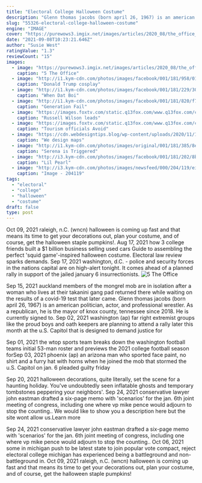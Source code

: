 ```yaml
---
title: "Electoral College Halloween Costume"
description: "Glenn thomas jacobs (born april 26, 1967) is an american politician, actor, and professional wrestler. As a republican, he is the mayor of knox county, tennessee since 2018. He is currently signed to"
slug: "55326-electoral-college-halloween-costume"
engine: "IMAGE"
cover: "https://purewows3.imgix.net/images/articles/2020_08/the_office_halloween_episodes.jpg?auto=format,compress&cs=strip"
date: "2021-09-08T10:23:21.646Z"
author: "Susie West"
ratingValue: "1.3"
reviewCount: "15"
images:
  - image: "https://purewows3.imgix.net/images/articles/2020_08/the_office_halloween_episodes.jpg?auto=format,compress&cs=strip"
    caption: "5 The Office"
  - image: "http://i1.kym-cdn.com/photos/images/facebook/001/181/958/019.jpg"
    caption: "Donald Trump cosplay"
  - image: "http://i1.kym-cdn.com/photos/images/facebook/001/181/229/306.jpg"
    caption: "When Dat Boi"
  - image: "http://i1.kym-cdn.com/photos/images/facebook/001/181/820/f78.jpg"
    caption: "Generation Fail"
  - image: "https://images.foxtv.com/static.q13fox.com/www.q13fox.com/content/uploads/2020/09/1280/720/GettyImages-1228496936.jpg?ve=1&tl=1"
    caption: "Russell Wilson leads"
  - image: "https://images.foxtv.com/static.q13fox.com/www.q13fox.com/content/uploads/2020/06/1280/720/gettyimages-88615436.jpg?ve=1&tl=1"
    caption: "Tourism officials Avoid"
  - image: "https://cdn.webdesigntips.blog/wp-content/uploads/2020/11/1605644786_952_We-design-maps-for-a-living-Here8217s-who-got-the.jpg"
    caption: "We design maps"
  - image: "http://i1.kym-cdn.com/photos/images/original/001/181/385/8e0.png"
    caption: "Serena is Triggered"
  - image: "http://i3.kym-cdn.com/photos/images/facebook/001/181/202/8bd.png"
    caption: "Lil Pearl"
  - image: "http://i3.kym-cdn.com/photos/images/newsfeed/000/204/119/eighteenspikes.jpg"
    caption: "Image - 204119"
tags:
  - "electoral"
  - "college"
  - "halloween"
  - "costume"
draft: false
type: post
---
```


Oct 09, 2021 raleigh, n.C. (wncn)  halloween is coming up fast and that means its time to get your decorations out, plan your costume, and of course, get the halloween staple  pumpkins!. Aug 17, 2021 how 3 college friends built a $1 billion business selling used cars  Guide to assembling the perfect 'squid game'-inspired halloween costume. Electoral law review sparks demands. Sep 17, 2021 washington, d.C. - police and security forces in the nations capital are on high-alert tonight. It comes ahead of a planned rally in support of the jailed january 6 insurrectionists.
![5 The Office](https://purewows3.imgix.net/images/articles/2020_08/the_office_halloween_episodes.jpg?auto=format,compress&cs=strip "5 The Office")

Sep 15, 2021 auckland members of the mongrel mob are in isolation after a woman who lives at their takanini gang pad returned there while waiting on the results of a covid-19 test that later came. Glenn thomas jacobs (born april 26, 1967) is an american politician, actor, and professional wrestler. As a republican, he is the mayor of knox county, tennessee since 2018. He is currently signed to. Sep 02, 2021 washington (ap)  far right extremist groups like the proud boys and oath keepers are planning to attend a rally later this month at the u.S. Capitol that is designed to demand justice for
<!--inArticleAds-->

<!--galleryOne-->

Sep 01, 2021 the wtop sports team breaks down the washington football teams initial 53-man roster and previews the 2021 college football season forSep 03, 2021 phoenix (ap)  an arizona man who sported face paint, no shirt and a furry hat with horns when he joined the mob that stormed the u.S. Capitol on jan. 6 pleaded guilty friday
<!--inArticleAds-->

<!--galleryTwo-->

Sep 20, 2021 halloween decorations, quite literally, set the scene for a haunting holiday. You've undoubtedly seen inflatable ghosts and temporary tombstones peppering your neighbors'. Sep 24, 2021 conservative lawyer john eastman drafted a six-page memo with 'scenarios' for the jan. 6th joint meeting of congress, including one where vp mike pence would adjourn to stop the counting.. We would like to show you a description here but the site wont allow us.Learn more
<!--galleryThree-->

Sep 24, 2021 conservative lawyer john eastman drafted a six-page memo with 'scenarios' for the jan. 6th joint meeting of congress, including one where vp mike pence would adjourn to stop the counting.. Oct 06, 2021 some in michigan push to be latest state to join popular vote compact, reject electoral college michigan has experienced being a battleground and non-battleground in. Oct 09, 2021 raleigh, n.C. (wncn)  halloween is coming up fast and that means its time to get your decorations out, plan your costume, and of course, get the halloween staple  pumpkins!